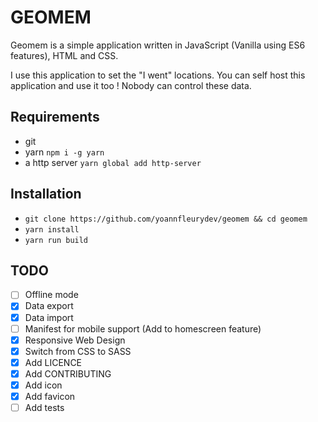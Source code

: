 # GEOMEM

Geomem is a simple application written in JavaScript (Vanilla using ES6 
features), HTML and CSS.

I use this application to set the "I went" locations. You can self host this 
application and use it too ! Nobody can control these data.

## Requirements

* git
* yarn `npm i -g yarn`
* a http server `yarn global add http-server`

## Installation

* `git clone https://github.com/yoannfleurydev/geomem && cd geomem`
* `yarn install`
* `yarn run build`

## TODO

* [ ] Offline mode
* [x] Data export
* [x] Data import
* [ ] Manifest for mobile support (Add to homescreen feature)
* [x] Responsive Web Design
* [x] Switch from CSS to SASS
* [x] Add LICENCE
* [x] Add CONTRIBUTING
* [x] Add icon
* [x] Add favicon
* [ ] Add tests
